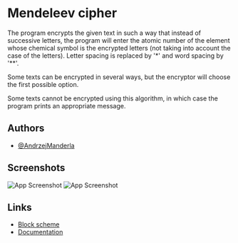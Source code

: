 
# Mendeleev cipher

The program encrypts the given text in such a way that instead of successive letters, the program will enter the atomic number of the element whose chemical symbol is the encrypted letters (not taking into account the case of the letters). Letter spacing is replaced by '*' and word spacing by '**'.

Some texts can be encrypted in several ways, but the encryptor will choose the first possible option.

Some texts cannot be encrypted using this algorithm, in which case the program prints an appropriate message.


## Authors

- [@AndrzejManderla](https://github.com/BialySztorm)


## Screenshots

![App Screenshot](https://raw.githubusercontent.com/BialySztorm/Studia/master/Programowanie/Project1/PrintScreen_13_11_2022.png)
![App Screenshot](https://raw.githubusercontent.com/BialySztorm/Studia/master/Programowanie/Project1/PrintScreen_14_11_2022.png)


## Links

- [Block scheme](https://polslpl-my.sharepoint.com/:u:/g/personal/am305303_student_polsl_pl/ERJuhPZykthGkGuDxxxPou0BPFmR0rWmMqeSchDLREi78A?e=1PXQ6W)
- [Documentation](https://polslpl-my.sharepoint.com/:w:/g/personal/am305303_student_polsl_pl/ESvNgnPlQ8tIvUoCtr2kHLwBAN-YzwKCJNVgngDM2kH3qw?e=01pMZ5)

